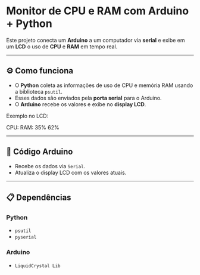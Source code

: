 # Monitor de CPU e RAM com Arduino + Python  

Este projeto conecta um **Arduino** a um computador via **serial** e exibe em um **LCD** o uso de **CPU** e **RAM** em tempo real.  

---

## ⚙️ Como funciona  

-  O **Python** coleta as informações de uso de CPU e memória RAM usando a biblioteca `psutil`.  
-  Esses dados são enviados pela **porta serial** para o Arduino.  
-  O **Arduino** recebe os valores e exibe no **display LCD**.  

Exemplo no LCD:  

CPU: RAM:
35% 62%
            

---

## 🔌 Código Arduino  

- Recebe os dados via `Serial`.  
- Atualiza o display LCD com os valores atuais.  

---

## 📋 Dependências  

### Python  
- `psutil`  
- `pyserial`

### Arduino
- `LiquidCrystal Lib`

